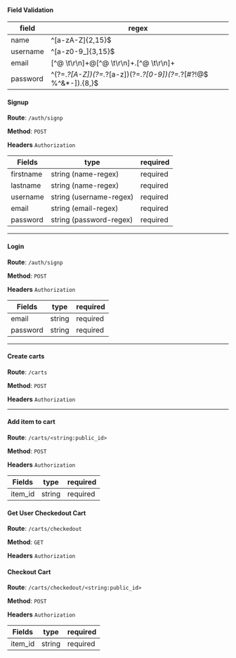 #### Field Validation

field | regex
------|------
name | ^[a-zA-Z]{2,15}$
username | ^[a-z0-9_]{3,15}$
email | [^@ \t\r\n]+@[^@ \t\r\n]+\.[^@ \t\r\n]+
password | ^(?=.*?[A-Z])(?=.*?[a-z])(?=.*?[0-9])(?=.*?[#?!@$ %^&*-]).{8,}$

#### Signup

**Route**: `/auth/signp`

**Method**: `POST`

**Headers** `Authorization`

Fields | type | required
-------|------|---------
firstname | string (name-regex) | required
lastname | string (name-regex) | required
username | string (username-regex) | required
email | string (email-regex) | required
password | string (password-regex) | required

-----

#### Login

**Route**: `/auth/signp`

**Method**: `POST`

**Headers** `Authorization`

Fields | type | required
-------|------|---------
email | string | required
password | string | required

-----

#### Create carts

**Route**: `/carts`

**Method**: `POST`

**Headers** `Authorization`

-----

#### Add item to cart

**Route**: `/carts/<string:public_id>`

**Method**: `POST`

**Headers** `Authorization`

Fields | type | required
-------|------|---------
item_id | string | required


#### Get User Checkedout Cart


**Route**: `/carts/checkedout`

**Method**: `GET`

**Headers** `Authorization`


#### Checkout Cart


**Route**: `/carts/checkedout/<string:public_id>`

**Method**: `POST`

**Headers** `Authorization`

Fields | type | required
-------|------|---------
item_id | string | required
